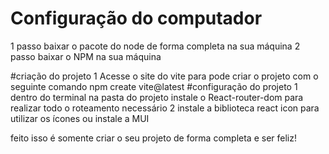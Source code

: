 # Configuração do computador
1 passo baixar o pacote do node de forma completa na sua máquina
2 passo baixar o NPM na sua máquina

#criação do projeto 
1 Acesse o site do vite para pode criar o projeto com o seguinte comando npm create vite@latest
#configuração do projeto
1 dentro do terminal na pasta do projeto instale o React-router-dom para realizar todo o roteamento necessário
2 instale a biblioteca react icon para utilizar os ícones ou instale a MUI

feito isso é somente criar o seu projeto de forma completa e ser feliz!
